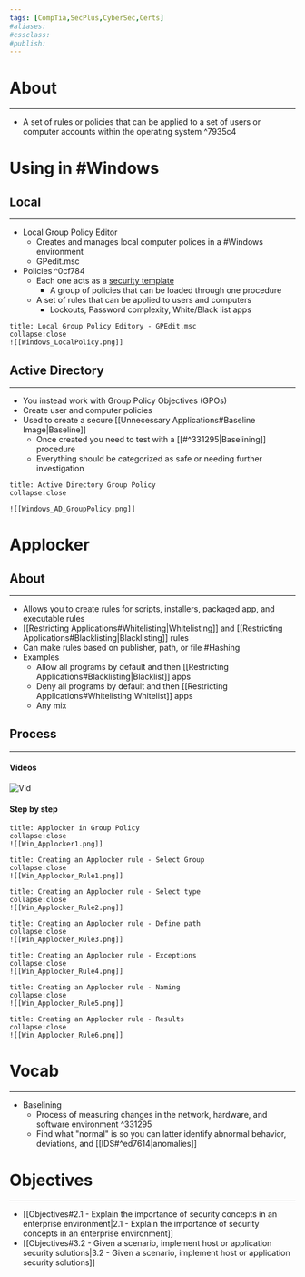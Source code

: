 ```yaml
---
tags: [CompTia,SecPlus,CyberSec,Certs]
#aliases:
#cssclass:
#publish:
---
```


# About
---
- A set of rules or policies that can be applied to a set of users or computer accounts within the operating system ^7935c4

# Using in #Windows

## Local
---
- Local Group Policy Editor
	- Creates and manages local computer polices in a #Windows environment
	- GPedit.msc
- Policies ^0cf784
	- Each one acts as a <u>security template</u>
		- A group of policies that can be loaded through one procedure
	- A set of rules that can be applied to users and computers
		- Lockouts, Password complexity, White/Black list apps

```ad-example
title: Local Group Policy Editory - GPEdit.msc
collapse:close
![[Windows_LocalPolicy.png]]
```

## Active Directory
---
- You instead work with Group Policy Objectives (GPOs)
- Create user and computer policies
- Used to create a secure [[Unnecessary Applications#Baseline Image|Baseline]]
	- Once created you need to test with a [[#^331295|Baselining]] procedure
	- Everything should be categorized as safe or needing further investigation

```ad-example
title: Active Directory Group Policy
collapse:close

![[Windows_AD_GroupPolicy.png]]
```

# Applocker

## About
---
- Allows you to create rules for scripts, installers, packaged app, and executable rules
- [[Restricting Applications#Whitelisting|Whitelisting]] and [[Restricting Applications#Blacklisting|Blacklisting]] rules
- Can make rules based on publisher, path, or file #Hashing
- Examples
	- Allow all programs by default and then [[Restricting Applications#Blacklisting|Blacklist]] apps
	- Deny all programs by default and then [[Restricting Applications#Whitelisting|Whitelist]] apps
	- Any mix

## Process
---
#### Videos

![Vid](https://www.youtube.com/watch?v=T-oSIeuNkbk)

#### Step by step

```ad-info
title: Applocker in Group Policy
collapse:close
![[Win_Applocker1.png]]
```

```ad-info
title: Creating an Applocker rule - Select Group
collapse:close
![[Win_Applocker_Rule1.png]]
```

```ad-info
title: Creating an Applocker rule - Select type
collapse:close
![[Win_Applocker_Rule2.png]]
```

```ad-info
title: Creating an Applocker rule - Define path
collapse:close
![[Win_Applocker_Rule3.png]]
```

```ad-info
title: Creating an Applocker rule - Exceptions
collapse:close
![[Win_Applocker_Rule4.png]]
```

```ad-info
title: Creating an Applocker rule - Naming
collapse:close
![[Win_Applocker_Rule5.png]]
```

```ad-info
title: Creating an Applocker rule - Results
collapse:close
![[Win_Applocker_Rule6.png]]
```

# Vocab
---
- Baselining
	- Process of measuring changes in the network, hardware, and software environment ^331295
	- Find what "normal" is so you can latter identify abnormal behavior, deviations, and [[IDS#^ed7614|anomalies]]

# Objectives
---
- [[Objectives#2.1 - Explain the importance of security concepts in an enterprise environment|2.1 - Explain the importance of security concepts in an enterprise environment]]
- [[Objectives#3.2 - Given a scenario, implement host or application security solutions|3.2 - Given a scenario, implement host or application security solutions]]